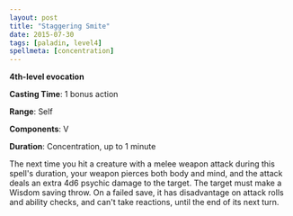 ```yaml
---
layout: post
title: "Staggering Smite"
date: 2015-07-30
tags: [paladin, level4]
spellmeta: [concentration]
---
```


**4th-level evocation**

**Casting Time**: 1 bonus action

**Range**: Self

**Components**: V

**Duration**: Concentration, up to 1 minute

The next time you hit a creature with a melee weapon attack during this spell's duration, your weapon pierces both body and mind, and the attack deals an extra 4d6 psychic damage to the target. The target must make a Wisdom saving throw. On a failed save, it has disadvantage on attack rolls and ability checks, and can't take reactions, until the end of its next turn.
